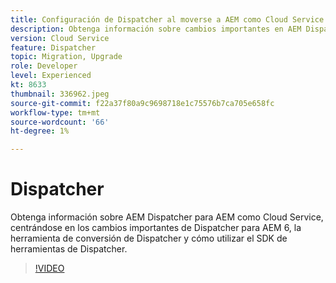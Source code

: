 ```yaml
---
title: Configuración de Dispatcher al moverse a AEM como Cloud Service
description: Obtenga información sobre cambios importantes en AEM Dispatcher para AEM como Cloud Service, la herramienta de conversión de Dispatcher y cómo utilizar el SDK de herramientas de Dispatcher.
version: Cloud Service
feature: Dispatcher
topic: Migration, Upgrade
role: Developer
level: Experienced
kt: 8633
thumbnail: 336962.jpeg
source-git-commit: f22a37f80a9c9698718e1c75576b7ca705e658fc
workflow-type: tm+mt
source-wordcount: '66'
ht-degree: 1%

---
```



# Dispatcher

Obtenga información sobre AEM Dispatcher para AEM como Cloud Service, centrándose en los cambios importantes de Dispatcher para AEM 6, la herramienta de conversión de Dispatcher y cómo utilizar el SDK de herramientas de Dispatcher.

>[!VIDEO](https://video.tv.adobe.com/v/336962/?quality=12&learn=on)
